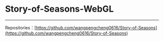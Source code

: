 # Story-of-Seasons-WebGL

******

Repositories：[https://github.com/wangpengcheng0616/Story-of-Seasons](https://github.com/wangpengcheng0616/Story-of-Seasons)
